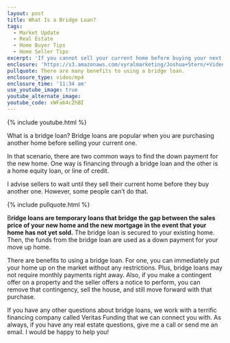 ```yaml
---
layout: post
title: What Is a Bridge Loan?
tags:
  - Market Update
  - Real Estate
  - Home Buyer Tips
  - Home Seller Tips
excerpt: 'If you cannot sell your current home before buying your next one, bridge loans are a great option for you. What are bridge loans and how do they work? Basically, bridge loans are temporary loans that help you purchase a new home while you are still in your current one. To learn more details about how bridge loans work, watch this short video.'
enclosure: 'https://s3.amazonaws.com/vyralmarketing/Joshua+Stern/+Videos/2017/January/Salt+Lake+County+Real+Estate+Agent-+What+Is+a+Bridge+Loan%253F.mp4'
pullquote: There are many benefits to using a bridge loan.
enclosure_type: video/mp4
enclosure_time: '11:34 am'
use_youtube_image: true
youtube_alternate_image:
youtube_code: xWFa64cZhBI
---
```



{% include youtube.html %}

What is a bridge loan? Bridge loans are popular when you are purchasing another home before selling your current one.

In that scenario, there are two common ways to find the down payment for the new home. One way is financing through a bridge loan and the other is a home equity loan, or line of credit.

I advise sellers to wait until they sell their current home before they buy another one. However, some people can’t do that.

{% include pullquote.html %}

B**ridge loans are temporary loans that bridge the gap between the sales price of your new home and the new mortgage in the event that your home has not yet sold.** The bridge loan is secured to your existing home. Then, the funds from the bridge loan are used as a down payment for your move up home.

There are benefits to using a bridge loan. For one, you can immediately put your home up on the market without any restrictions. Plus, bridge loans may not require monthly payments right away. Also, if you make a contingent offer on a property and the seller offers a notice to perform, you can remove that contingency, sell the house, and still move forward with that purchase.

If you have any other questions about bridge loans, we work with a terrific financing company called Veritas Funding that we can connect you with. As always, if you have any real estate questions, give me a call or send me an email. I would be happy to help you!